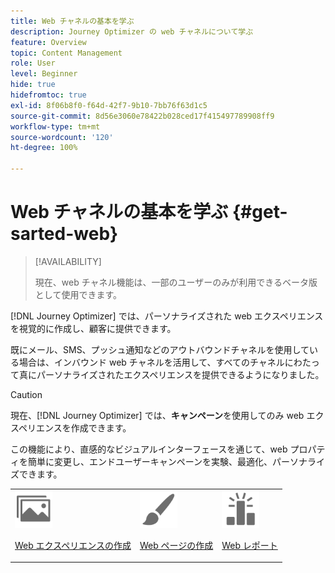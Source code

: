 ```yaml
---
title: Web チャネルの基本を学ぶ
description: Journey Optimizer の web チャネルについて学ぶ
feature: Overview
topic: Content Management
role: User
level: Beginner
hide: true
hidefromtoc: true
exl-id: 8f06b8f0-f64d-42f7-9b10-7bb76f63d1c5
source-git-commit: 8d56e3060e78422b028ced17f415497789908ff9
workflow-type: tm+mt
source-wordcount: '120'
ht-degree: 100%

---
```


# Web チャネルの基本を学ぶ {#get-sarted-web}

>[!AVAILABILITY]
>
>現在、web チャネル機能は、一部のユーザーのみが利用できるベータ版として使用できます。

[!DNL Journey Optimizer] では、パーソナライズされた web エクスペリエンスを視覚的に作成し、顧客に提供できます。

既にメール、SMS、プッシュ通知などのアウトバウンドチャネルを使用している場合は、インバウンド web チャネルを活用して、すべてのチャネルにわたって真にパーソナライズされたエクスペリエンスを提供できるようになりました。

>[!CAUTION]
>
>現在、[!DNL Journey Optimizer] では、**キャンペーン**&#x200B;を使用してのみ web エクスペリエンスを作成できます。

この機能により、直感的なビジュアルインターフェースを通じて、web プロパティを簡単に変更し、エンドユーザーキャンペーンを実験、最適化、パーソナライズできます。

<!--
[Learn more on web channel in this video](#video)
-->

<table>
<tr>
<td><img src="../assets/do-not-localize/icon_assets.svg" width="60px"><p><a href="create-web.md">Web エクスペリエンスの作成</a></p></td>
<td><img src="../assets/do-not-localize/icon_design.svg" width="60px"><p><a href="author-web.md">Web ページの作成</a></p></td>
<td><img src="../assets/do-not-localize/monitor.svg" width="60px"><p><a href="web-report.md">Web レポート</a></p></td>
</tr>
</table>

<!--
## How-to video{#video}

The video below shows how to 

>[!VIDEO]()
-->
